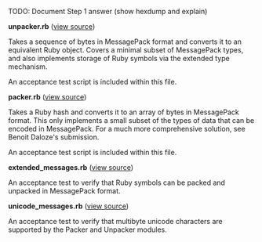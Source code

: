 TODO: Document Step 1 answer (show hexdump and explain)

**unpacker.rb** ([view source][unpacker.rb])

Takes a sequence of bytes in MessagePack format and converts 
it to an equivalent Ruby object. Covers a minimal subset
of MessagePack types, and also implements storage of
Ruby symbols via the extended type mechanism.

An acceptance test script is included within this file.

**packer.rb** ([view source][packer.rb])

Takes a Ruby hash and converts it to an array of
bytes in MessagePack format. This only implements
a small subset of the types of data that can be encoded 
in MessagePack. For a much more comprehensive solution,
see Benoit Daloze's submission.

An acceptance test script is included within this file.

**extended_messages.rb** ([view source][extended_messages.rb])

An acceptance test to verify that Ruby symbols can
be packed and unpacked in MessagePack format.

**unicode_messages.rb** ([view source][unicode_messages.rb])

An acceptance test to verify that multibyte unicode characters 
are supported by the Packer and Unpacker modules.

[unpacker.rb]: https://github.com/elm-city-craftworks/course-001/blob/solutions/part2/message_pack/unpacker.rb
[packer.rb]: https://github.com/elm-city-craftworks/course-001/blob/solutions/part2/message_pack/packer.rb
[extended_messages.rb]: https://github.com/elm-city-craftworks/course-001/blob/solutions/part2/message_pack/extended_messages.rb
[unicode_messages.rb]: https://github.com/elm-city-craftworks/course-001/blob/solutions/part2/message_pack/unicode_messages.rb

